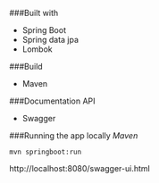 
###Built with
- Spring Boot
- Spring data jpa
- Lombok

###Build
- Maven

###Documentation API
- Swagger

###Running the app locally
*_Maven_*

```
mvn springboot:run
```

http://localhost:8080/swagger-ui.html
